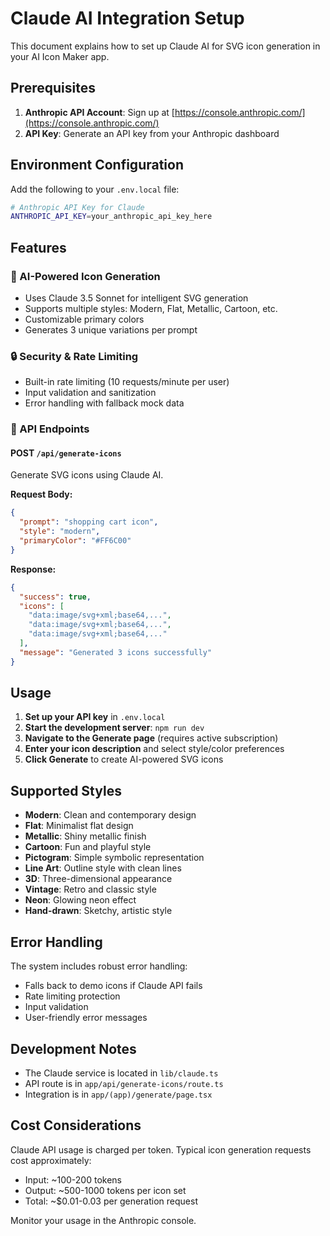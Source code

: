 # Claude AI Integration Setup

This document explains how to set up Claude AI for SVG icon generation in your AI Icon Maker app.

## Prerequisites

1. **Anthropic API Account**: Sign up at [https://console.anthropic.com/](https://console.anthropic.com/)
2. **API Key**: Generate an API key from your Anthropic dashboard

## Environment Configuration

Add the following to your `.env.local` file:

```bash
# Anthropic API Key for Claude
ANTHROPIC_API_KEY=your_anthropic_api_key_here
```

## Features

### 🎨 AI-Powered Icon Generation
- Uses Claude 3.5 Sonnet for intelligent SVG generation
- Supports multiple styles: Modern, Flat, Metallic, Cartoon, etc.
- Customizable primary colors
- Generates 3 unique variations per prompt

### 🔒 Security & Rate Limiting
- Built-in rate limiting (10 requests/minute per user)
- Input validation and sanitization
- Error handling with fallback mock data

### 🚀 API Endpoints

#### POST `/api/generate-icons`
Generate SVG icons using Claude AI.

**Request Body:**
```json
{
  "prompt": "shopping cart icon",
  "style": "modern",
  "primaryColor": "#FF6C00"
}
```

**Response:**
```json
{
  "success": true,
  "icons": [
    "data:image/svg+xml;base64,...",
    "data:image/svg+xml;base64,...",
    "data:image/svg+xml;base64,..."
  ],
  "message": "Generated 3 icons successfully"
}
```

## Usage

1. **Set up your API key** in `.env.local`
2. **Start the development server**: `npm run dev`
3. **Navigate to the Generate page** (requires active subscription)
4. **Enter your icon description** and select style/color preferences
5. **Click Generate** to create AI-powered SVG icons

## Supported Styles

- **Modern**: Clean and contemporary design
- **Flat**: Minimalist flat design
- **Metallic**: Shiny metallic finish
- **Cartoon**: Fun and playful style
- **Pictogram**: Simple symbolic representation
- **Line Art**: Outline style with clean lines
- **3D**: Three-dimensional appearance
- **Vintage**: Retro and classic style
- **Neon**: Glowing neon effect
- **Hand-drawn**: Sketchy, artistic style

## Error Handling

The system includes robust error handling:
- Falls back to demo icons if Claude API fails
- Rate limiting protection
- Input validation
- User-friendly error messages

## Development Notes

- The Claude service is located in `lib/claude.ts`
- API route is in `app/api/generate-icons/route.ts`
- Integration is in `app/(app)/generate/page.tsx`

## Cost Considerations

Claude API usage is charged per token. Typical icon generation requests cost approximately:
- Input: ~100-200 tokens
- Output: ~500-1000 tokens per icon set
- Total: ~$0.01-0.03 per generation request

Monitor your usage in the Anthropic console.